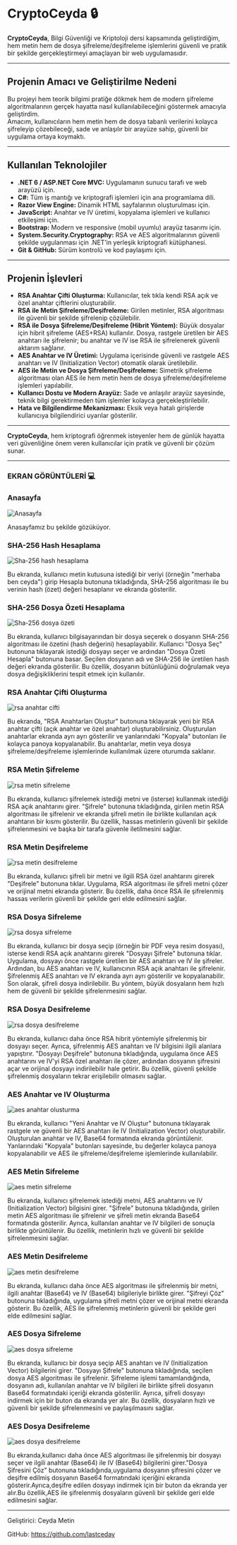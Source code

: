 

# CryptoCeyda 🔒

**CryptoCeyda**, Bilgi Güvenliği ve Kriptoloji dersi kapsamında geliştirdiğim, hem metin hem de dosya şifreleme/deşifreleme işlemlerini güvenli ve pratik bir şekilde gerçekleştirmeyi amaçlayan bir web uygulamasıdır.

---

## Projenin Amacı ve Geliştirilme Nedeni

Bu projeyi hem teorik bilgimi pratiğe dökmek hem de modern şifreleme algoritmalarının gerçek hayatta nasıl kullanılabileceğini göstermek amacıyla geliştirdim.  
Amacım, kullanıcıların hem metin hem de dosya tabanlı verilerini kolayca şifreleyip çözebileceği, sade ve anlaşılır bir arayüze sahip, güvenli bir uygulama ortaya koymaktı.

---

## Kullanılan Teknolojiler

- **.NET 6 / ASP.NET Core MVC:** Uygulamanın sunucu tarafı ve web arayüzü için.
- **C#:** Tüm iş mantığı ve kriptografi işlemleri için ana programlama dili.
- **Razor View Engine:** Dinamik HTML sayfalarının oluşturulması için.
- **JavaScript:** Anahtar ve IV üretimi, kopyalama işlemleri ve kullanıcı etkileşimi için.
- **Bootstrap:** Modern ve responsive (mobil uyumlu) arayüz tasarımı için.
- **System.Security.Cryptography:** RSA ve AES algoritmalarının güvenli şekilde uygulanması için .NET’in yerleşik kriptografi kütüphanesi.
- **Git & GitHub:** Sürüm kontrolü ve kod paylaşımı için.

---

## Projenin İşlevleri

- **RSA Anahtar Çifti Oluşturma:** Kullanıcılar, tek tıkla kendi RSA açık ve özel anahtar çiftlerini oluşturabilir.
- **RSA ile Metin Şifreleme/Deşifreleme:** Girilen metinler, RSA algoritması ile güvenli bir şekilde şifrelenip çözülebilir.
- **RSA ile Dosya Şifreleme/Deşifreleme (Hibrit Yöntem):** Büyük dosyalar için hibrit şifreleme (AES+RSA) kullanılır. Dosya, rastgele üretilen bir AES anahtarı ile şifrelenir; bu anahtar ve IV ise RSA ile şifrelenerek güvenli aktarım sağlanır.
- **AES Anahtar ve IV Üretimi:** Uygulama içerisinde güvenli ve rastgele AES anahtarı ve IV (Initialization Vector) otomatik olarak üretilebilir.
- **AES ile Metin ve Dosya Şifreleme/Deşifreleme:** Simetrik şifreleme algoritması olan AES ile hem metin hem de dosya şifreleme/deşifreleme işlemleri yapılabilir.
- **Kullanıcı Dostu ve Modern Arayüz:** Sade ve anlaşılır arayüz sayesinde, teknik bilgi gerektirmeden tüm işlemler kolayca gerçekleştirilebilir.
- **Hata ve Bilgilendirme Mekanizması:** Eksik veya hatalı girişlerde kullanıcıya bilgilendirici uyarılar gösterilir.

---



**CryptoCeyda**, hem kriptografi öğrenmek isteyenler hem de günlük hayatta veri güvenliğine önem veren kullanıcılar için pratik ve güvenli bir çözüm sunar.

---
### EKRAN GÖRÜNTÜLERİ 💻

### Anasayfa

![Anasayfa](anasayfa.png)

Anasayfamız bu şekilde gözüküyor.



### SHA-256 Hash Hesaplama

![Sha-256 hash hesaplama](sha%20hash%20hesaplama.png)

Bu ekranda, kullanıcı metin kutusuna istediği bir veriyi (örneğin "merhaba ben ceyda") girip Hesapla butonuna tıkladığında, SHA-256 algoritması ile bu verinin hash (özet) değeri hesaplanır ve ekranda gösterilir.



### SHA-256 Dosya Özeti Hesaplama

![Sha-256 dosya özeti](sha%20dosya%20özeti.png)

Bu ekranda, kullanıcı bilgisayarından bir dosya seçerek o dosyanın SHA-256 algoritması ile özetini (hash değerini) hesaplayabilir.
Kullanıcı "Dosya Seç" butonuna tıklayarak istediği dosyayı seçer ve ardından "Dosya Özeti Hesapla" butonuna basar.
Seçilen dosyanın adı ve SHA-256 ile üretilen hash değeri ekranda gösterilir.
Bu özellik, dosyanın bütünlüğünü doğrulamak veya dosya değişikliklerini tespit etmek için kullanılır.



### RSA Anahtar Çifti Oluşturma

![rsa anahtar cifti](rsa-anahtar-cifti.png)

Bu ekranda, "RSA Anahtarları Oluştur" butonuna tıklayarak yeni bir RSA anahtar çifti (açık anahtar ve özel anahtar) oluşturabilirsiniz.
Oluşturulan anahtarlar ekranda ayrı ayrı gösterilir ve yanlarındaki "Kopyala" butonları ile kolayca panoya kopyalanabilir.
Bu anahtarlar, metin veya dosya şifreleme/deşifreleme işlemlerinde kullanılmak üzere oturumda saklanır.



### RSA Metin Şifreleme

![rsa metin sifreleme](rsa-metin-sifreleme.png)

Bu ekranda, kullanıcı şifrelemek istediği metni ve (isterse) kullanmak istediği RSA açık anahtarını girer.
"Şifrele" butonuna tıkladığında, girilen metin RSA algoritması ile şifrelenir ve ekranda şifreli metin ile birlikte kullanılan açık anahtarın bir kısmı gösterilir.
Bu özellik, hassas metinlerin güvenli bir şekilde şifrelenmesini ve başka bir tarafa güvenle iletilmesini sağlar.


### RSA Metin Deşifreleme

![rsa metin desifreleme](rsa-metin-desifreleme.png)

Bu ekranda, kullanıcı şifreli bir metni ve ilgili RSA özel anahtarını girerek "Deşifrele" butonuna tıklar.
Uygulama, RSA algoritması ile şifreli metni çözer ve orijinal metni ekranda gösterir.
Bu özellik, daha önce RSA ile şifrelenmiş hassas verilerin güvenli bir şekilde geri elde edilmesini sağlar.


### RSA Dosya Sifreleme

![rsa dosya sifreleme](rsa-dosya-sifreleme.png)

Bu ekranda, kullanıcı bir dosya seçip (örneğin bir PDF veya resim dosyası), isterse kendi RSA açık anahtarını girerek "Dosyayı Şifrele" butonuna tıklar.
Uygulama, dosyayı önce rastgele üretilen bir AES anahtarı ve IV ile şifreler. Ardından, bu AES anahtarı ve IV, kullanıcının RSA açık anahtarı ile şifrelenir.
Şifrelenmiş AES anahtarı ve IV ekranda ayrı ayrı gösterilir ve kopyalanabilir.
Son olarak, şifreli dosya indirilebilir.
Bu yöntem, büyük dosyaların hem hızlı hem de güvenli bir şekilde şifrelenmesini sağlar.


### RSA Dosya Desifreleme

![rsa dosya desifreleme](rsa-dosya-desifreleme.png)

Bu ekranda, kullanıcı daha önce RSA hibrit yöntemiyle şifrelenmiş bir dosyayı seçer.
Ayrıca, şifrelenmiş AES anahtarı ve IV bilgisini ilgili alanlara yapıştırır.
"Dosyayı Deşifrele" butonuna tıkladığında, uygulama önce AES anahtarını ve IV'yi RSA özel anahtarı ile çözer, ardından dosyanın şifresini açar ve orijinal dosyayı indirilebilir hale getirir.
Bu özellik, güvenli şekilde şifrelenmiş dosyaların tekrar erişilebilir olmasını sağlar.


### AES Anahtar ve IV Oluşturma

![aes anahtar olusturma ](aes-anahtar-olusturma.png)

Bu ekranda, kullanıcı "Yeni Anahtar ve IV Oluştur" butonuna tıklayarak rastgele ve güvenli bir AES anahtarı ile IV (Initialization Vector) oluşturabilir.
Oluşturulan anahtar ve IV, Base64 formatında ekranda görüntülenir.
Yanlarındaki "Kopyala" butonları sayesinde, bu değerler kolayca panoya kopyalanabilir ve AES ile şifreleme/deşifreleme işlemlerinde kullanılabilir.


### AES Metin Sifreleme

![aes metin sifreleme ](aes-metin-sifreleme.png)

Bu ekranda, kullanıcı şifrelemek istediği metni, AES anahtarını ve IV (Initialization Vector) bilgisini girer.
"Şifrele" butonuna tıkladığında, girilen metin AES algoritması ile şifrelenir ve şifreli metin ekranda Base64 formatında gösterilir.
Ayrıca, kullanılan anahtar ve IV bilgileri de sonuçla birlikte görüntülenir.
Bu özellik, metinlerin hızlı ve güvenli bir şekilde şifrelenmesini sağlar.


### AES Metin Desifreleme

![aes metin desifreleme ](aes-metin-sifre-cozme.png)

Bu ekranda, kullanıcı daha önce AES algoritması ile şifrelenmiş bir metni, ilgili anahtar (Base64) ve IV (Base64) bilgileriyle birlikte girer.
"Şifreyi Çöz" butonuna tıkladığında, uygulama şifreli metni çözer ve orijinal metni ekranda gösterir.
Bu özellik, AES ile şifrelenmiş metinlerin güvenli bir şekilde geri elde edilmesini sağlar.


### AES Dosya Sifreleme

![aes dosya sifreleme ](aes-dosya-sifreleme.png)

Bu ekranda, kullanıcı bir dosya seçip AES anahtarı ve IV (Initialization Vector) bilgilerini girer.
"Dosyayı Şifrele" butonuna tıkladığında, seçilen dosya AES algoritması ile şifrelenir.
Şifreleme işlemi tamamlandığında, dosyanın adı, kullanılan anahtar ve IV bilgileri ile birlikte şifreli dosyanın Base64 formatındaki içeriği ekranda gösterilir.
Ayrıca, şifreli dosyayı indirmek için bir buton da ekranda yer alır.
Bu özellik, dosyaların hızlı ve güvenli bir şekilde şifrelenmesini ve paylaşılmasını sağlar.


### AES Dosya Desifreleme

![aes dosya desifreleme ](aes-dosya-sifre-cozme.png)

Bu ekranda,kullanıcı daha önce AES algoritması ile şifrelenmiş bir dosyayı seçer ve ilgili anahtar (Base64) ile IV (Base64) bilgilerini girer."Dosya Şifresini Çöz" butonuna tıkladığında,uygulama dosyanın şifresini çözer ve deşifre edilmiş dosyanın Base64 formatındaki içeriğini ekranda gösterir.Ayrıca,deşifre edilen dosyayı indirmek için bir buton da ekranda yer alır.Bu özellik,AES ile şifrelenmiş dosyaların güvenli bir şekilde geri elde edilmesini sağlar.

---
Geliştirici:
Ceyda Metin

GitHub: https://github.com/lastceday
